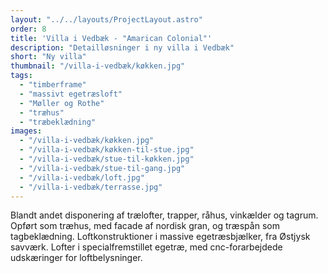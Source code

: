 ```yaml
---
layout: "../../layouts/ProjectLayout.astro"
order: 8
title: 'Villa i Vedbæk - "Amarican Colonial"'
description: "Detailløsninger i ny villa i Vedbæk"
short: "Ny villa"
thumbnail: "/villa-i-vedbæk/køkken.jpg"
tags:
  - "timberframe"
  - "massivt egetræsloft"
  - "Møller og Rothe"
  - "træhus"
  - "træbeklædning"
images:
  - "/villa-i-vedbæk/køkken.jpg"
  - "/villa-i-vedbæk/køkken-til-stue.jpg"
  - "/villa-i-vedbæk/stue-til-køkken.jpg"
  - "/villa-i-vedbæk/stue-til-gang.jpg"
  - "/villa-i-vedbæk/loft.jpg"
  - "/villa-i-vedbæk/terrasse.jpg"
---
```


Blandt andet disponering af trælofter, trapper, råhus, vinkælder og tagrum. Opført som træhus, med facade af nordisk gran, og træspån som tagbeklædning. Loftkonstruktioner i massive egetræsbjælker, fra Østjysk savværk. Lofter i specialfremstillet egetræ, med cnc-forarbejdede udskæringer for loftbelysninger.
